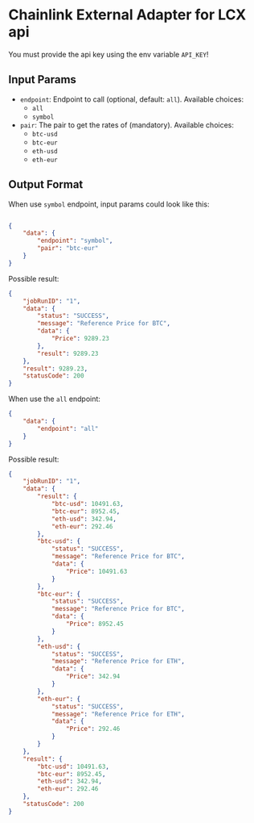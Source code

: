 # Chainlink External Adapter for LCX api

You must provide the api key using the env variable `API_KEY`!

## Input Params

- `endpoint`: Endpoint to call (optional, default: `all`). Available choices:
    - `all`
    - `symbol`
- `pair`: The pair to get the rates of (mandatory). Available choices:
    - `btc-usd`
    - `btc-eur`
    - `eth-usd`
    - `eth-eur`

## Output Format

When use `symbol` endpoint, input params could look like this:
```json

{
    "data": {
        "endpoint": "symbol",
        "pair": "btc-eur"
    }
}
```
Possible result:
```json
{
    "jobRunID": "1",
    "data": {
        "status": "SUCCESS",
        "message": "Reference Price for BTC",
        "data": {
            "Price": 9289.23
        },
        "result": 9289.23
    },
    "result": 9289.23,
    "statusCode": 200
}
```

When use the `all` endpoint:
```json
{
    "data": {
        "endpoint": "all"
    }
}
```
Possible result:
```json
{
    "jobRunID": "1",
    "data": {
        "result": {
            "btc-usd": 10491.63,
            "btc-eur": 8952.45,
            "eth-usd": 342.94,
            "eth-eur": 292.46
        },
        "btc-usd": {
            "status": "SUCCESS",
            "message": "Reference Price for BTC",
            "data": {
                "Price": 10491.63
            }
        },
        "btc-eur": {
            "status": "SUCCESS",
            "message": "Reference Price for BTC",
            "data": {
                "Price": 8952.45
            }
        },
        "eth-usd": {
            "status": "SUCCESS",
            "message": "Reference Price for ETH",
            "data": {
                "Price": 342.94
            }
        },
        "eth-eur": {
            "status": "SUCCESS",
            "message": "Reference Price for ETH",
            "data": {
                "Price": 292.46
            }
        }
    },
    "result": {
        "btc-usd": 10491.63,
        "btc-eur": 8952.45,
        "eth-usd": 342.94,
        "eth-eur": 292.46
    },
    "statusCode": 200
}
```
